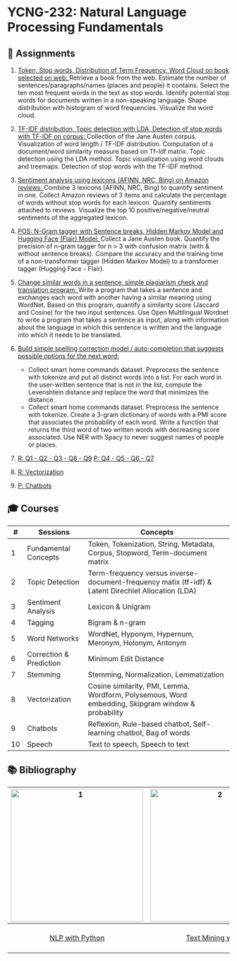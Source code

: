 # YCNG-232: Natural Language Processing Fundamentals


## :rocket: Assignments

1. [Token, Stop words, Distribution of Term Frequency, Word Cloud on book selected on web: ](https://github.com/MNLepage08/YCNG-232/blob/main/Week_1_LSI.ipynb)Retrieve a book from the web. Estimate the number of sentences/paragraphs/names (places and people) it contains. Select the ten most frequent words in the text as stop words. Identify potential stop words for documents written in a non-speaking language. Shape distribution with histogram of word frequencies. Visualize the word cloud.<p>
   
2. [TF-IDF distribution, Topic detection with LDA, Detection of stop words with TF-IDF on corpus: ](https://github.com/MNLepage08/YCNG-232/blob/main/Week_2_R.ipynb)Collection of the Jane Austen corpus. Visualization of word length / TF-IDF distribution. Computation of a document/word similarity measure based on Tf-Idf matrix. Topic detection using the LDA method. Topic visualization using word clouds and treemaps. Detection of stop words with the TF-IDF method.<p>
   
3. [Sentiment analysis using lexicons (AFINN, NRC, Bing) on Amazon reviews: ](https://github.com/MNLepage08/YCNG-232/blob/main/Week_3_R.ipynb)Combine 3 lexicons (AFINN, NRC, Bing) to quantify sentiment in one. Collect Amazon reviews of 3 items and calculate the percentage of words without stop words for each lexicon. Quantify sentiments attached to reviews. Visualize the top 10 positive/negative/neutral sentiments of the aggregated lexicon.<p>
   
4. [POS: N-Gram tagger with Sentence breaks, Hidden Markov Model and Hugging Face (Flair) Model: ](https://github.com/MNLepage08/YCNG-232/blob/main/Week_4_P.ipynb) Collect a Jane Austen book. Quantify the precision of n-gram tagger for n > 3 with confusion matrix (with & without sentence breaks). Compare the accuracy and the training time of a non-transformer tagger (Hidden Markov Model) to a transformer tagger (Hugging Face - Flair).<p>
   
5. [Change similar words in a sentence, simple plagiarism check and translation program: ](https://github.com/MNLepage08/YCNG-232/blob/main/Week_5_P.ipynb)Write a program that takes a sentence and exchanges each word with another having a similar meaning using WordNet. Based on this program, quantify a similarity score (Jaccard and Cosine) for the two input sentences. Use Open Multilingual Wordnet to write a program that takes a sentence as input, along with information about the language in which this sentence is written and the language into which it needs to be translated.<p>
   
6. [Build simple spelling correction model / auto-completion that suggests possible options for the next word: ](https://github.com/MNLepage08/YCNG-232/blob/main/Week_6_P.ipynb) 
   - Collect smart home commands dataset. Preprocess the sentence with tokenize and put all distinct words into a list. For each word in the user-written sentence that is not in the list, compute the Levenshtein distance and replace the word that minimizes the distance. 
   - Collect smart home commands dataset. Preprocess the sentence with tokenize. Create a 3-gram dictionary of words with a PMI score that associates the probability of each word. Write a function that returns the third word of two written words with decreasing score associated. Use NER with Spacy to never suggest names of people or places.
   
   
7. [R: Q1 - Q2 - Q3 - Q8 - Q9](https://github.com/MNLepage08/YCNG-232/blob/main/Week_7_R.ipynb)
   [P: Q4 - Q5 - Q6 - Q7](https://github.com/MNLepage08/YCNG-232/blob/main/Week_7_P.ipynb)<p>
8. [R: Vectorization](https://github.com/MNLepage08/YCNG-232/blob/main/Week_8_R.ipynb)<p>
9. [P: Chatbots](https://github.com/MNLepage08/YCNG-232/blob/main/Week_9_P.ipynb)


## :mortar_board: Courses

| # | Sessions | Concepts |
| ------------- | ------------- | ------------- |
| 1 | Fundamental Concepts  | Token, Tokenization, String, Metadata, Corpus, Stopword, Term-document matrix |
| 2 | Topic Detection | Term-frequency versus inverse-document-frequency matix (tf-idf) & Latent Direchlet Allocation (LDA) |
| 3 | Sentiment Analysis  | Lexicon & Unigram |
| 4 | Tagging | Bigram & n-gram |
| 5 | Word Networks | WordNet, Hyponym, Hypernum, Meronym, Holonym, Antonym |
| 6 | Correction & Prediction | Minimum Edit Distance |
| 7 | Stemming | Stemming, Normalization, Lemmatization |
| 8 | Vectorization | Cosine similarity, PMI, Lemma, Wordform, Polysemous, Word embedding, Skipgram window & probability |
| 9 | Chatbots | Reflexion, Rule-based chatbot, Self-learning chatbot, Bag of words |
| 10 | Speech | Text to speech, Speech to text|

   
## :books: Bibliography
   
| <img width="300" alt="1" src="https://github.com/MNLepage08/MNLepage08/assets/113123425/edf1c98d-1203-4671-a7d0-b36995115569">  | <img width="300" alt="2" src="https://github.com/MNLepage08/MNLepage08/assets/113123425/53f4d59a-fe73-46de-99a5-b018c2671c25"> | <img width="300" alt="3" src="https://github.com/MNLepage08/MNLepage08/assets/113123425/a8a112a5-a8bf-4c11-88ea-67d274d2503d"> | <img width="180" alt="4" src="https://github.com/MNLepage08/MNLepage08/assets/113123425/f660a68b-b0f9-4268-89e4-a60e74992a39"> |
| :---: | :---: | :---: | :---: | 
| [NLP with Python](https://tjzhifei.github.io/resources/NLTK.pdf) | [Text Mining with R](https://www.tidytextmining.com) | [Speech and Language Processing](https://web.stanford.edu/~jurafsky/slp3/) | [Supervised Machine Learning for Text Analysis in R](https://smltar.com) |
